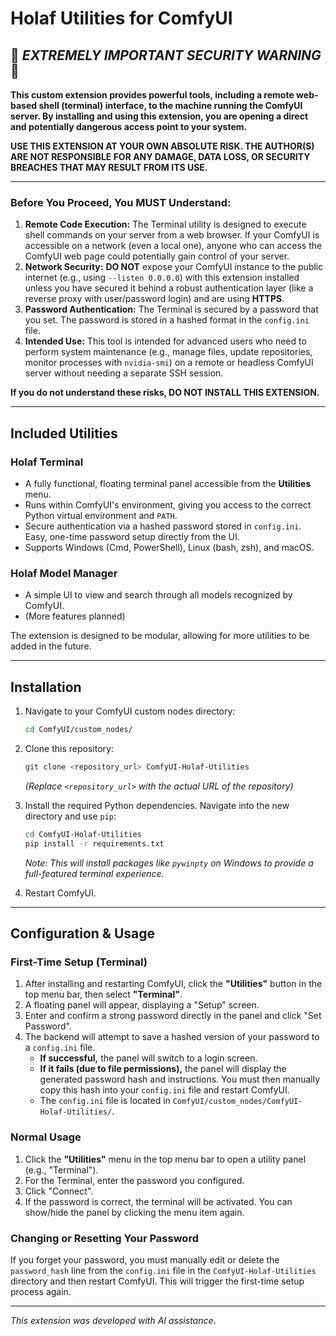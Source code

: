 # Holaf Utilities for ComfyUI

## 🚨 ***EXTREMELY IMPORTANT SECURITY WARNING*** 🚨

**This custom extension provides powerful tools, including a remote web-based shell (terminal) interface, to the machine running the ComfyUI server. By installing and using this extension, you are opening a direct and potentially dangerous access point to your system.**

**USE THIS EXTENSION AT YOUR OWN ABSOLUTE RISK. THE AUTHOR(S) ARE NOT RESPONSIBLE FOR ANY DAMAGE, DATA LOSS, OR SECURITY BREACHES THAT MAY RESULT FROM ITS USE.**

---

### Before You Proceed, You MUST Understand:

1.  **Remote Code Execution:** The Terminal utility is designed to execute shell commands on your server from a web browser. If your ComfyUI is accessible on a network (even a local one), anyone who can access the ComfyUI web page could potentially gain control of your server.
2.  **Network Security:** **DO NOT** expose your ComfyUI instance to the public internet (e.g., using `--listen 0.0.0.0`) with this extension installed unless you have secured it behind a robust authentication layer (like a reverse proxy with user/password login) and are using **HTTPS**.
3.  **Password Authentication:** The Terminal is secured by a password that you set. The password is stored in a hashed format in the `config.ini` file.
4.  **Intended Use:** This tool is intended for advanced users who need to perform system maintenance (e.g., manage files, update repositories, monitor processes with `nvidia-smi`) on a remote or headless ComfyUI server without needing a separate SSH session.

**If you do not understand these risks, DO NOT INSTALL THIS EXTENSION.**

---

## Included Utilities

### Holaf Terminal
*   A fully functional, floating terminal panel accessible from the **Utilities** menu.
*   Runs within ComfyUI's environment, giving you access to the correct Python virtual environment and `PATH`.
*   Secure authentication via a hashed password stored in `config.ini`. Easy, one-time password setup directly from the UI.
*   Supports Windows (Cmd, PowerShell), Linux (bash, zsh), and macOS.

### Holaf Model Manager
*   A simple UI to view and search through all models recognized by ComfyUI.
*   (More features planned)

The extension is designed to be modular, allowing for more utilities to be added in the future.

---

## Installation

1.  Navigate to your ComfyUI custom nodes directory:
    ```bash
    cd ComfyUI/custom_nodes/
    ```

2.  Clone this repository:
    ```bash
    git clone <repository_url> ComfyUI-Holaf-Utilities
    ```
    *(Replace `<repository_url>` with the actual URL of the repository)*

3.  Install the required Python dependencies. Navigate into the new directory and use `pip`:
    ```bash
    cd ComfyUI-Holaf-Utilities
    pip install -r requirements.txt
    ```
    *Note: This will install packages like `pywinpty` on Windows to provide a full-featured terminal experience.*

4.  Restart ComfyUI.

---

## Configuration & Usage

### First-Time Setup (Terminal)

1.  After installing and restarting ComfyUI, click the **"Utilities"** button in the top menu bar, then select **"Terminal"**.
2.  A floating panel will appear, displaying a "Setup" screen.
3.  Enter and confirm a strong password directly in the panel and click "Set Password".
4.  The backend will attempt to save a hashed version of your password to a `config.ini` file.
    *   **If successful,** the panel will switch to a login screen.
    *   **If it fails (due to file permissions),** the panel will display the generated password hash and instructions. You must then manually copy this hash into your `config.ini` file and restart ComfyUI.
    *   The `config.ini` file is located in `ComfyUI/custom_nodes/ComfyUI-Holaf-Utilities/`.

### Normal Usage

1.  Click the **"Utilities"** menu in the top menu bar to open a utility panel (e.g., "Terminal").
2.  For the Terminal, enter the password you configured.
3.  Click "Connect".
4.  If the password is correct, the terminal will be activated. You can show/hide the panel by clicking the menu item again.

### Changing or Resetting Your Password

If you forget your password, you must manually edit or delete the `password_hash` line from the `config.ini` file in the `ComfyUI-Holaf-Utilities` directory and then restart ComfyUI. This will trigger the first-time setup process again.

---

*This extension was developed with AI assistance.*